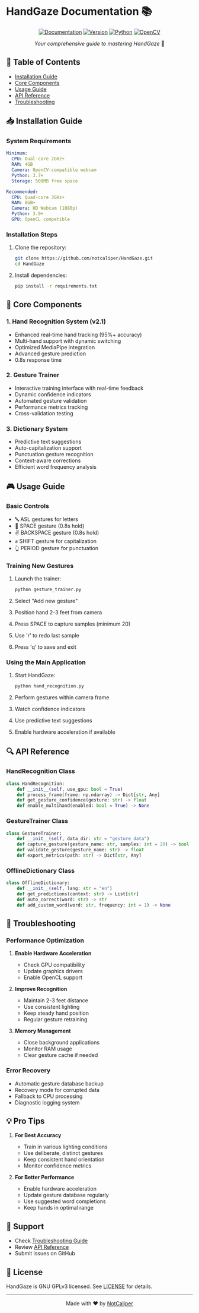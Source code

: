 # HandGaze Documentation 📚

<div align="center">

[![Documentation](https://img.shields.io/badge/HandGaze-Documentation-blue?style=for-the-badge&logo=opencv)](https://github.com/notcaliper/HandGaze)
[![Version](https://img.shields.io/badge/Version-2.1-green?style=for-the-badge)](https://github.com/notcaliper/HandGaze/releases)
[![Python](https://img.shields.io/badge/Python-3.7+-yellow?style=for-the-badge&logo=python)](https://www.python.org/)
[![OpenCV](https://img.shields.io/badge/OpenCV-4.8+-red?style=for-the-badge&logo=opencv)](https://opencv.org/)

*Your comprehensive guide to mastering HandGaze* 🌟

</div>

## 📑 Table of Contents

- [Installation Guide](#-installation-guide)
- [Core Components](#-core-components)
- [Usage Guide](#-usage-guide)
- [API Reference](#-api-reference)
- [Troubleshooting](#-troubleshooting)

## 📥 Installation Guide

### System Requirements

```yaml
Minimum:
  CPU: Dual-core 2GHz+
  RAM: 4GB
  Camera: OpenCV-compatible webcam
  Python: 3.7+
  Storage: 500MB free space

Recommended:
  CPU: Quad-core 3GHz+
  RAM: 8GB+
  Camera: HD Webcam (1080p)
  Python: 3.9+
  GPU: OpenCL compatible
```

### Installation Steps

1. Clone the repository:
   ```bash
   git clone https://github.com/notcaliper/HandGaze.git
   cd HandGaze
   ```

2. Install dependencies:
   ```bash
   pip install -r requirements.txt
   ```

## 🔧 Core Components

### 1. Hand Recognition System (v2.1)
- Enhanced real-time hand tracking (95%+ accuracy)
- Multi-hand support with dynamic switching
- Optimized MediaPipe integration
- Advanced gesture prediction
- 0.8s response time

### 2. Gesture Trainer
- Interactive training interface with real-time feedback
- Dynamic confidence indicators
- Automated gesture validation
- Performance metrics tracking
- Cross-validation testing

### 3. Dictionary System
- Predictive text suggestions
- Auto-capitalization support
- Punctuation gesture recognition
- Context-aware corrections
- Efficient word frequency analysis

## 🎮 Usage Guide

### Basic Controls

- 🔤 ASL gestures for letters
- 👋 SPACE gesture (0.8s hold)
- ✌️ BACKSPACE gesture (0.8s hold)
- ✊ SHIFT gesture for capitalization
- 👆 PERIOD gesture for punctuation

### Training New Gestures

1. Launch the trainer:
   ```bash
   python gesture_trainer.py
   ```

2. Select "Add new gesture"
3. Position hand 2-3 feet from camera
4. Press SPACE to capture samples (minimum 20)
5. Use 'r' to redo last sample
6. Press 'q' to save and exit

### Using the Main Application

1. Start HandGaze:
   ```bash
   python hand_recognition.py
   ```

2. Perform gestures within camera frame
3. Watch confidence indicators
4. Use predictive text suggestions
5. Enable hardware acceleration if available

## 🔍 API Reference

### HandRecognition Class
```python
class HandRecognition:
    def __init__(self, use_gpu: bool = True)
    def process_frame(frame: np.ndarray) -> Dict[str, Any]
    def get_gesture_confidence(gesture: str) -> float
    def enable_multihand(enabled: bool = True) -> None
```

### GestureTrainer Class
```python
class GestureTrainer:
    def __init__(self, data_dir: str = "gesture_data")
    def capture_gesture(gesture_name: str, samples: int = 20) -> bool
    def validate_gesture(gesture_name: str) -> float
    def export_metrics(path: str) -> Dict[str, Any]
```

### OfflineDictionary Class
```python
class OfflineDictionary:
    def __init__(self, lang: str = "en")
    def get_predictions(context: str) -> List[str]
    def auto_correct(word: str) -> str
    def add_custom_word(word: str, frequency: int = 1) -> None
```

## 🔧 Troubleshooting

### Performance Optimization

1. **Enable Hardware Acceleration**
   - Check GPU compatibility
   - Update graphics drivers
   - Enable OpenCL support

2. **Improve Recognition**
   - Maintain 2-3 feet distance
   - Use consistent lighting
   - Keep steady hand position
   - Regular gesture retraining

3. **Memory Management**
   - Close background applications
   - Monitor RAM usage
   - Clear gesture cache if needed

### Error Recovery

- Automatic gesture database backup
- Recovery mode for corrupted data
- Fallback to CPU processing
- Diagnostic logging system

## 💡 Pro Tips

1. **For Best Accuracy**
   - Train in various lighting conditions
   - Use deliberate, distinct gestures
   - Keep consistent hand orientation
   - Monitor confidence metrics

2. **For Better Performance**
   - Enable hardware acceleration
   - Update gesture database regularly
   - Use suggested word completions
   - Keep hands in optimal range

## 🤝 Support

- Check [Troubleshooting Guide](#-troubleshooting)
- Review [API Reference](#-api-reference)
- Submit issues on GitHub

## 📝 License 

HandGaze is GNU GPLv3 licensed. See [LICENSE](LICENSE) for details.

---

<div align="center">

Made with ❤️ by [NotCaliper](https://github.com/notcaliper)

</div>
